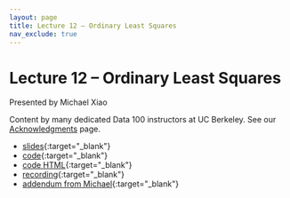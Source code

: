 ```yaml
---
layout: page
title: Lecture 12 – Ordinary Least Squares
nav_exclude: true
---
```


# Lecture 12 – Ordinary Least Squares

Presented by Michael Xiao

Content by many dedicated Data 100 instructors at UC Berkeley. See our [Acknowledgments](../../acks) page.

- [slides](https://docs.google.com/presentation/d/18K99phLzZ7kuZAmkNa5xU7FmI45p44yPndcp77IVHBk/edit?usp=sharing){:target="_blank"}
- [code](https://data100.datahub.berkeley.edu/hub/user-redirect/git-pull?repo=https%3A%2F%2Fgithub.com%2FDS-100%2Fsu25-student&urlpath=lab%2Ftree%2Fsu25-student%2Flecture%2Flec12%2Flec12.ipynb&branch=main){:target="_blank"}
- [code HTML](../../resources/assets/lectures/lec12/lec12.html){:target="_blank"}
- [recording](https://youtu.be/D1ofKKpC8-o){:target="_blank"}
- [addendum from Michael](https://youtu.be/Hyk5ph85glQ){:target="_blank"}